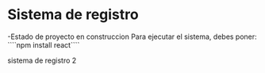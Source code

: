 <h1>Sistema de registro</h1>
-Estado de proyecto en construccion
Para ejecutar el sistema, debes poner:
````npm install react````

sistema de registro 2
